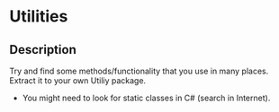 # Utilities

## Description
Try and find some methods/functionality that you use in many places. Extract it to your own Utiliy package.
  - You might need to look for static classes in C# (search in Internet).
